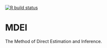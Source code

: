<!-- badges: start -->
[![R build status](https://github.com/ratkovic/MDEI/workflows/R-CMD-check/badge.svg)](https://github.com/ratkovic/MDEI/actions)
<!-- badges: end -->

# MDEI
The Method of Direct Estimation and Inference.
